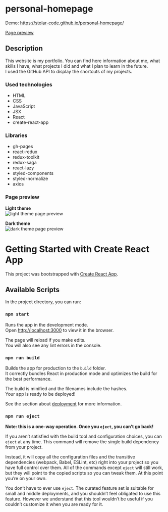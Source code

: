 # personal-homepage

Demo: https://stolar-code.github.io/personal-homepage/

[Page preview](#page-preview)

## Description

This website is my portfolio. You can find here information about me, what skills I have, what projects I did and what I plan to learn in the future.\
I used the GitHub API to display the shortcuts of my projects.

### Used technologies

-   HTML
-   CSS
-   JavaScript
-   JSX
-   React
-   create-react-app

### Libraries

-   gh-pages
-   react-redux
-   redux-toolkit
-   redux-saga
-   react-lazy
-   styled-components
-   styled-normalize
-   axios

### Page preview

**Light theme**\
![light theme page preview](https://i.ibb.co/wrjmmfQ/Light-Theme.png 'light theme page preview')

**Dark theme**\
![dark theme page preview](https://i.ibb.co/k0qPzQQ/Dark-Theme.png 'dark theme page preview')

# Getting Started with Create React App

This project was bootstrapped with [Create React App](https://github.com/facebook/create-react-app).

## Available Scripts

In the project directory, you can run:

### `npm start`

Runs the app in the development mode.\
Open [http://localhost:3000](http://localhost:3000) to view it in the browser.

The page will reload if you make edits.\
You will also see any lint errors in the console.

### `npm run build`

Builds the app for production to the `build` folder.\
It correctly bundles React in production mode and optimizes the build for the best performance.

The build is minified and the filenames include the hashes.\
Your app is ready to be deployed!

See the section about [deployment](https://facebook.github.io/create-react-app/docs/deployment) for more information.

### `npm run eject`

**Note: this is a one-way operation. Once you `eject`, you can’t go back!**

If you aren’t satisfied with the build tool and configuration choices, you can `eject` at any time. This command will remove the single build dependency from your project.

Instead, it will copy all the configuration files and the transitive dependencies (webpack, Babel, ESLint, etc) right into your project so you have full control over them. All of the commands except `eject` will still work, but they will point to the copied scripts so you can tweak them. At this point you’re on your own.

You don’t have to ever use `eject`. The curated feature set is suitable for small and middle deployments, and you shouldn’t feel obligated to use this feature. However we understand that this tool wouldn’t be useful if you couldn’t customize it when you are ready for it.
